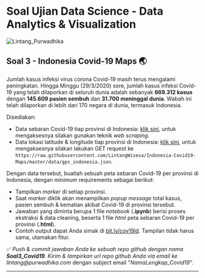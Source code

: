 # Soal Ujian Data Science - Data Analytics & Visualization

![Lintang_Purwadhika](https://static.wixstatic.com/media/2e6af2_f69a4271c3534ae1869a7ed63e278b2b~mv2.png/v1/fill/w_246,h_39,al_c,usm_0.66_1.00_0.01/2e6af2_f69a4271c3534ae1869a7ed63e278b2b~mv2.png)

## **Soal 3 - Indonesia Covid-19 Maps 🌏**

Jumlah kasus infeksi virus corona Covid-19 masih terus mengalami peningkatan. Hingga Minggu (29/3/2020) sore, jumlah kasus infeksi Covid-19 yang telah dilaporkan di seluruh dunia adalah sebanyak __669.312 kasus__ dengan __145.609 pasien sembuh__ dan __31.700 meninggal dunia__. Wabah ini telah dilaporkan di lebih dari 170 negara di dunia, termasuk Indonesia.

Disediakan:
- Data sebaran Covid-19 tiap provinsi di Indonesia: [klik sini](https://en.wikipedia.org/wiki/2020_coronavirus_pandemic_in_Indonesia), untuk mengaksesnya silakan gunakan teknik _web scraping_.
- Data lokasi latitude & longitude tiap provinsi di Indonesia: [klik sini](https://raw.githubusercontent.com/LintangWisesa/Indonesia-Covid19-Maps/master/data/gps_indonesia.json), untuk mengaksesnya silakan lakukan GET request ke ```https://raw.githubusercontent.com/LintangWisesa/Indonesia-Covid19-Maps/master/data/gps_indonesia.json```.

Dengan data tersebut, buatlah sebuah peta sebaran Covid-19 per provinsi di Indonesia, dengan minimum requirements sebagai berikut:
- Tampilkan _marker_ di setiap provinsi.
- Saat _marker_ diklik akan menampilkan _popup message_ total kasus, pasien sembuh & kematian akibat Covid-19 di provinsi tersebut.
- Jawaban yang diminta berupa 1 file _notebook_ (__.ipynb__) berisi proses ekstraksi & data cleaning, beserta 1 file _html_ peta sebaran Covid-19 per provinsi (__.html__). 
- Contoh output dapat Anda simak di [bit.ly/cov19id](http://bit.ly/cov19id). Tampilan tidak harus sama, utamakan fitur.

✅ _Push & commit jawaban Anda ke sebuah repo github dengan nama __Soal3_Covid19__. Kirim & lampirkan url repo github Anda via email ke lintang@purwadhika.com_ dengan subject email "_NamaLengkap_Covid19_".

<hr>
